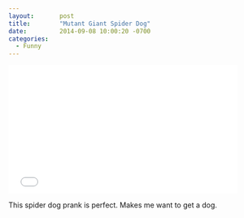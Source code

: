 ```yaml
---
layout:       post
title:        "Mutant Giant Spider Dog"
date:         2014-09-08 10:00:20 -0700
categories:
  - Funny
---
```


<iframe class="embedly-embed" src="//cdn.embedly.com/widgets/media.html?src=https%3A%2F%2Fwww.youtube.com%2Fembed%2FYoB8t0B4jx4%3Ffeature%3Doembed&url=https%3A%2F%2Fwww.youtube.com%2Fwatch%3Fv%3DYoB8t0B4jx4&image=https%3A%2F%2Fi.ytimg.com%2Fvi%2FYoB8t0B4jx4%2Fhqdefault.jpg&key=d815972c91e546edb5d2d02e509f8b1c&type=text%2Fhtml&schema=youtube" width="450" height="253" scrolling="no" frameborder="0" allowfullscreen></iframe>

This spider dog prank is perfect. Makes me want to get a dog.
